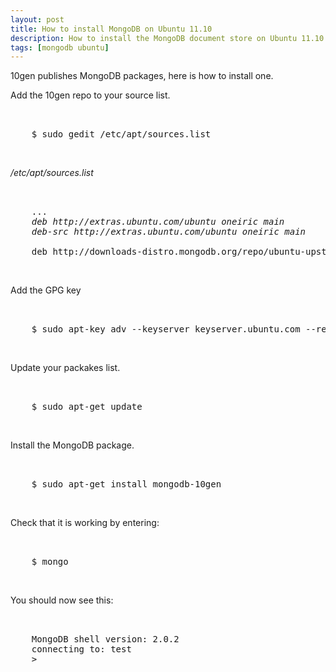 ```yaml
---
layout: post
title: How to install MongoDB on Ubuntu 11.10
description: How to install the MongoDB document store on Ubuntu 11.10 Oneiric.
tags: [mongodb ubuntu]
---
```


10gen publishes MongoDB packages, here is how to install one.

Add the 10gen repo to your source list.

<pre class="prettyprint" style="padding-bottom:15px;"> 
	<span class="nocode">
	$ sudo gedit /etc/apt/sources.list
	</span>
</pre>

*/etc/apt/sources.list*

<pre class="prettyprint" style="padding-bottom:15px;"> 
	<span class="nocode">
	...
	<em>deb http://extras.ubuntu.com/ubuntu oneiric main</em>
	<em>deb-src http://extras.ubuntu.com/ubuntu oneiric main</em>

	deb http://downloads-distro.mongodb.org/repo/ubuntu-upstart dist 10gen
	</span>
</pre>

Add the GPG key

<pre class="prettyprint" style="padding-bottom:15px;"> 
	<span class="nocode">
	$ sudo apt-key adv --keyserver keyserver.ubuntu.com --recv 7F0CEB10
	</span>
</pre>

Update your packakes list.

<pre class="prettyprint" style="padding-bottom:15px;"> 
	<span class="nocode">
	$ sudo apt-get update
	</span>
</pre>

Install the MongoDB package.

<pre class="prettyprint" style="padding-bottom:15px;"> 
	<span class="nocode">
	$ sudo apt-get install mongodb-10gen
	</span>
</pre>

Check that it is working by entering:

<pre class="prettyprint" style="padding-bottom:15px;"> 
	<span class="nocode">
	$ mongo
	</span>
</pre>

You should now see this:

<pre class="prettyprint" style="padding-bottom:15px;"> 
	<span class="nocode">
	MongoDB shell version: 2.0.2
	connecting to: test
	> 
	</span>
</pre>

